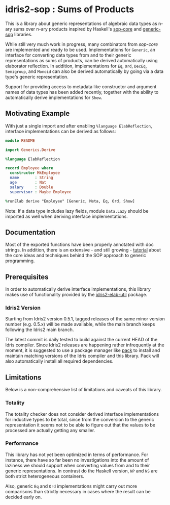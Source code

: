# idris2-sop : Sums of Products

This is a library about generic representations of algebraic data types
as n-ary sums over n-ary products
inspired by Haskell's [sop-core](https://hackage.haskell.org/package/sop-core)
and [generic-sop](https://hackage.haskell.org/package/generics-sop) libraries.

While still very much work in progress, many combinators from *sop-core*
are implemented and ready to be used. Implementations for `Generic`,
an interface for converting data types from and to their
generic representations as sums of products, can be derived automatically
using elaborator reflection. In addition, implementations for
`Eq`, `Ord`, `DecEq`, `Semigroup`, and `Monoid` can also be
derived automatically by going via a data type's generic representation.

Support for providing access to metadata like constructor and argument names
of data types has been added recently,
together with the ability to automatically derive implementations for `Show`.

## Motivating Example

With just a single import and after enabling `%language ElabReflection`,
interface implementations can be derived as follows:

```idris
module README

import Generics.Derive

%language ElabReflection

record Employee where
  constructor MkEmployee
  name       : String
  age        : Nat
  salary     : Double
  supervisor : Maybe Employee

%runElab derive "Employee" [Generic, Meta, Eq, Ord, Show]
```

Note: If a data type includes lazy fields, module `Data.Lazy`
should be imported as well when deriving interface implementations.
## Documentation

Most of the exported functions have been properly annotated
with doc strings. In addition, there is an extensive - and still growing -
[tutorial](src/Doc/Index.md) about the core ideas and techniques
behind the SOP approach to generic programming.

## Prerequisites

In order to automatically derive interface implementations,
this library makes use of functionality provided by the
[idris2-elab-util](https://github.com/stefan-hoeck/idris2-elab-util) package.

### Idris2 Version

Starting from Idris2 version 0.5.1, tagged releases of the same
minor version number (e.g. 0.5.x) will be made available, while the main
branch keeps following the Idris2 main branch.

The latest commit is daily tested to build against the current
HEAD of the Idris compiler. Since Idris2 releases are happening
rather infrequently at the moment, it is suggested to use
a package manager like [pack](https://github.com/stefan-hoeck/idris2-pack)
to install and maintain matching versions of the Idris compiler
and this library. Pack will also automatically install all
required dependencies.

## Limitations

Below is a non-comprehensive list of limitations and caveats of this library.

### Totality

The totality checker does not consider derived interface implementations
for inductive types to be total, since from the conversion to
the generic representation it seems not to be able to figure out
that the values to be processed are actually getting any smaller.

### Performance

This library has not yet been optimized in terms of performance.
For instance, there have so far been no investigations into
the amount of laziness we should support when converting values
from and to their generic representations. In contrast do the
Haskell version, `NP` and `NS` are both strict heterogeneous
containers.

Also, generic `Eq` and `Ord` implementations might carry out more
comparisons than strictly necessary in cases where the
result can be decided early on.
